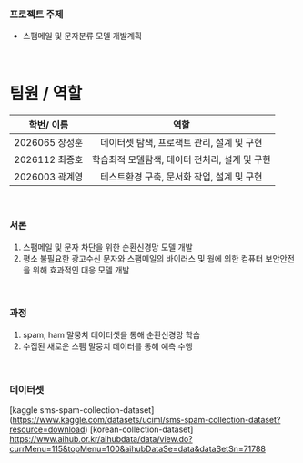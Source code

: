 ### 프로젝트 주제
 - 스팸메일 및 문자분류 모델 개발계획

<br>

# 팀원 / 역할
| 학번/ 이름 | 역할 |
|:---:|:---:|
| 2026065 장성훈 | 데이터셋 탐색, 프로잭트 관리, 설계 및 구현 |
| 2026112 최종호 | 학습최적 모델탐색, 데이터 전처리, 설계 및 구현 |
| 2026003 곽계영 | 테스트환경 구축, 문서화 작업, 설계 및 구현 |

<br>

### 서론
 1. 스팸메일 및 문자 차단을 위한 순환신경망 모델 개발
 2. 평소 불필요한 광고수신 문자와 스팸메일의 바이러스 및 웜에 의한 컴퓨터 보안안전을 위해 효과적인 대응 모델 개발

<br>

### 과정
 1. spam, ham 말뭉치 데이터셋을 통해 순환신경망 학습
 2. 수집된 새로운 스팸 말뭉치 데이터를 통해 예측 수행

<br>

### 데이터셋

[kaggle sms-spam-collection-dataset] (https://www.kaggle.com/datasets/uciml/sms-spam-collection-dataset?resource=download)
[korean-collection-dataset] https://www.aihub.or.kr/aihubdata/data/view.do?currMenu=115&topMenu=100&aihubDataSe=data&dataSetSn=71788

<br>
 
